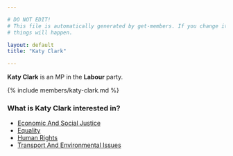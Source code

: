 ```yaml
---

# DO NOT EDIT!
# This file is automatically generated by get-members. If you change it, bad
# things will happen.

layout: default
title: "Katy Clark"

---
```


**Katy Clark** is an MP in the **Labour** party.

{% include members/katy-clark.md %}

### What is Katy Clark interested in?


* [Economic And Social Justice](/interests/economic-and-social-justice.html)
* [Equality](/interests/equality.html)
* [Human Rights](/interests/human-rights.html)
* [Transport And Environmental Issues](/interests/transport-and-environmental-issues.html)
